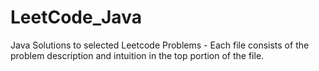 # LeetCode_Java
Java Solutions to selected Leetcode Problems - Each file consists of the problem description and intuition in the top portion of the file.
